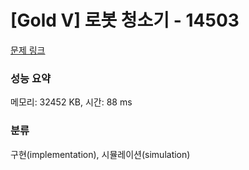 # [Gold V] 로봇 청소기 - 14503 

[문제 링크](https://www.acmicpc.net/problem/14503) 

### 성능 요약

메모리: 32452 KB, 시간: 88 ms

### 분류

구현(implementation), 시뮬레이션(simulation)

